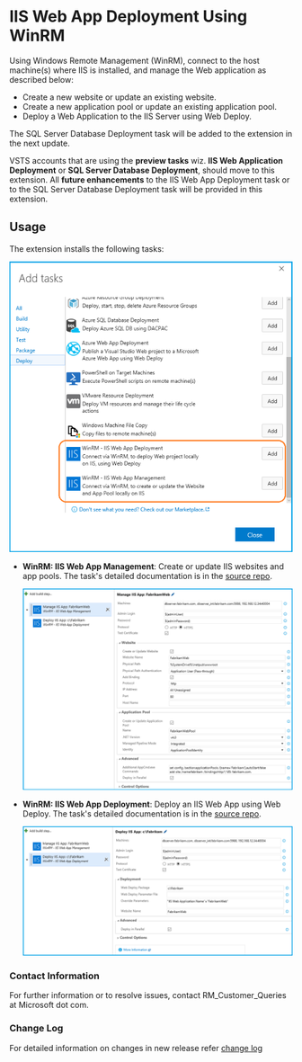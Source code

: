 # **IIS Web App Deployment Using WinRM**

Using Windows Remote Management (WinRM), connect to the host machine(s) where IIS is installed, and manage the Web application as described below:

 - Create a new website or update an existing website.
 - Create a new application pool or update an existing application pool.
 - Deploy a Web Application to the IIS Server using Web Deploy.

The SQL Server Database Deployment task will be added to the extension in the next update.

VSTS accounts that are using the **preview tasks** wiz. **IIS Web Application Deployment** or **SQL Server Database Deployment**, should move to this extension. All **future enhancements** to the IIS Web App Deployment task or to the SQL Server Database Deployment task will be provided in this extension.

## **Usage**

The extension installs the following tasks:

  ![IIS Web App Deployment Using WinRM](Images/IISWebDeploymentTasks.png)

- **WinRM: IIS Web App Management**: Create or update IIS websites and app pools. The task's detailed documentation is in the [source repo](http://aka.ms/IISMgmt).

  ![WinRM: IIS Web App Management](Images/IISWebManagement.png)

- **WinRM: IIS Web App Deployment**: Deploy an IIS Web App using Web Deploy. The task's detailed documentation is in the [source repo](http://aka.ms/IISWebDeploy).

  ![WinRM: IIS Web App Deployment](Images/IISWebDeployment.png)

### **Contact Information**

For further information or to resolve issues, contact RM_Customer_Queries at Microsoft dot com.

### **Change Log**

For detailed information on changes in new release refer [change log](https://github.com/Microsoft/vsts-rm-extensions/blob/master/Extensions/IISWebAppDeploy/Src/CHANGELOG.md)